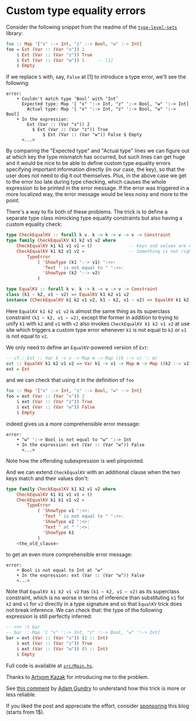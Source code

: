 # Custom type equality errors

Consider the following snippet from the readme of the [`type-level-sets`](https://hackage.haskell.org/package/type-level-sets) library:

```haskell
foo :: Map '["x" :-> Int, "z" :-> Bool, "w" :-> Int]
foo = Ext (Var :: (Var "x")) 2
    $ Ext (Var :: (Var "z")) True
    $ Ext (Var :: (Var "w")) 5     -- [1]
    $ Empty
```

If we replace `5` with, say, `False` at [1] to introduce a type error, we'll see the following:

```
error:
    • Couldn't match type ‘Bool’ with ‘Int’
      Expected type: Map '[ "x" ':-> Int, "z" ':-> Bool, "w" ':-> Int]
        Actual type: Map '[ "x" ':-> Int, "z" ':-> Bool, "w" ':-> Bool]
    • In the expression:
        Ext (Var :: (Var "x")) 2
          $ Ext (Var :: (Var "z")) True
              $ Ext (Var :: (Var "w")) False $ Empty
      <...>
```

By comparing the "Expected type" and "Actual type" lines we can figure out at which key the type mismatch has occurred, but such lines can get huge and it would be nice to be able to define custom type equality errors specifying important information directly (in our case, the key), so that the user does not need to dig it out themselves. Plus, in the above case we get to the error too late during type checking, which causes the whole expression to be printed in the error message. If the error was triggered in a more localized way, the error message would be less noisy and more to the point.

There's a way to fix both of these problems. The trick is to define a separate type class mimicking type equality constraints but also having a custom equality check:

```haskell
type CheckEqualKV :: forall k v. k -> k -> v -> v -> Constraint
type family CheckEqualKV k1 k2 v1 v2 where
    CheckEqualKV k1 k1 v1 v1 = ()              -- Keys and values are equal, we're fine.
    CheckEqualKV k1 k2 v1 v2 =                 -- Something is not right, throw a type error.
        TypeError
            ( 'ShowType (k1 ':-> v1) ':<>:
              'Text " is not equal to " ':<>:
              'ShowType (k2 ':-> v2)
            )

type EqualKV :: forall k v. k -> k -> v -> v -> Constraint
class (k1 ~ k2, v1 ~ v2) => EqualKV k1 k2 v1 v2
instance (CheckEqualKV k1 k2 v1 v2, k1 ~ k2, v1 ~ v2) => EqualKV k1 k2 v1 v2
```

Here `EqualKV k1 k2 v1 v2` is almost the same thing as its superclass constraint `(k1 ~ k2, v1 ~ v2)`, except the former in addition to trying to unify `k1` with `k2` and `v1` with `v2` also invokes `CheckEqualKV k1 k2 v1 v2` at use site which triggers a custom type error whenever `k1` is not equal to `k2` or `v1` is not equal to `v2`.

We only need to define an `EqualKV`-powered version of `Ext`:

```haskell
-- cf.: Ext :: Var k -> v -> Map m -> Map ((k :-> v) ': m)
ext :: EqualKV k1 k2 v1 v2 => Var k1 -> v1 -> Map m -> Map ((k2 :-> v2) ': m)
ext = Ext
```

and we can check that using it in the definition of `foo`

```haskell
foo :: Map '["x" :-> Int, "z" :-> Bool, "w" :-> Int]
foo = ext (Var :: (Var "x")) 2
    $ ext (Var :: (Var "z")) True
    $ ext (Var :: (Var "w")) False
    $ Empty
```

indeed gives us a more comprehensible error message:

```
error:
    • "w" ':-> Bool is not equal to "w" ':-> Int
    • In the expression: ext (Var :: (Var "w")) False
      <...>
```

Note how the offending subexpression is well pinpointed.

And we can extend `CheckEqualKV` with an additional clause when the two keys match and their values don't:

```haskell
type family CheckEqualKV k1 k2 v1 v2 where
    CheckEqualKV k1 k1 v1 v1 = ()
    CheckEqualKV k1 k1 v1 v2 =
        TypeError
            ( 'ShowType v1 ':<>:
              'Text " is not equal to " ':<>:
              'ShowType v2 ':<>:
              'Text " at " ':<>:
              'ShowType k1
            )
    <the_old_clause>
```

to get an even more comprehensible error message:

```
error:
    • Bool is not equal to Int at "w"
    • In the expression: ext (Var :: (Var "w")) False
	<...>
```

Note that `EqualKV k1 k2 v1 v2` has `(k1 ~ k2, v1 ~ v2)` as its superclass constraint, which is no worse in terms of inference than substituting `k1` for `k2` and `v1` for `v2` directly in a type signature and so that `EqualKV` trick does not break inference. We can check that: the type of the following expression is still perfectly inferred:

```haskell
-- >>> :t bar
-- bar :: Map '[ "x" ':-> Int, "z" ':-> Bool, "w" ':-> Int]
bar = ext (Var :: (Var "x")) (2 :: Int)
    $ ext (Var :: (Var "z")) True
    $ ext (Var :: (Var "w")) (5 :: Int)
    $ Empty
```

Full code is available at [`src/Main.hs`](./src/Main.hs).

Thanks to [Artyom Kazak](https://github.com/neongreen) for introducing me to the problem.

See [this comment](https://www.reddit.com/r/haskell/comments/nomdit/custom_type_equality_errors/h037mf6) by [Adam Gundry](https://github.com/adamgundry) to understand how this trick is more or less reliable.

If you liked the post and appreciate the effort, consider [sponsoring](https://github.com/sponsors/effectfully-ou) this blog (starts from 1$).
